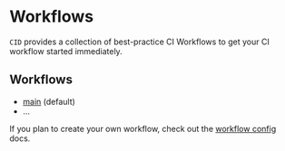 # Workflows

`CID` provides a collection of best-practice CI Workflows to get your CI workflow started immediately.

## Workflows

- [main](main.md) (default)
- ...

If you plan to create your own workflow, check out the [workflow config](../../config/workflow.md) docs.
